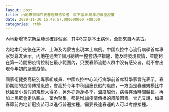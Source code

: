 ```yaml
---
layout: post
title: 內地專家稱只要春運無感染者　就不會出現年初嚴重疫情
date: 2020-11-30 15:49:57.000000000 +08:00
categories: rthk
---
```


內地新增18宗新型肺炎確診個案，其中3宗是本土病例，全部來自內蒙古。

內地本月先後在天津、上海及內蒙古出現本土病例。中國疾控中心流行病學首席專家吳尊友表示，內地在過去11個月總結一整套防控措施，能及時發現疫情，並能夠在第一時間把疫情控制在最小範圍內，只要春節流動人群中沒有感染者，就不會出現今年初的嚴重疫情。

國家衛健委高級別專家組成員、中國疾控中心流行病學前首席科學家曾光表示，春節期間的疫情傳播風險，會高於今年中秋國慶長假的風險，一方面是春運規模比中秋國慶小長假的規模大得多，另外亦適逢冬季，溫度越低，病毒存活時間越長，再加上民眾會走訪親友，室內聚集，都是增加疫情傳播的風險因素。曾光又說，如果春節前內地新冠疫苗可以進行普遍接種，需要長途春運的人可以考慮接種。
